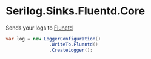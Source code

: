# Serilog.Sinks.Fluentd.Core

Sends your logs to [Flunetd]()

```csharp
var log = new LoggerConfiguration()
                .WriteTo.Fluentd()
                .CreateLogger();
```